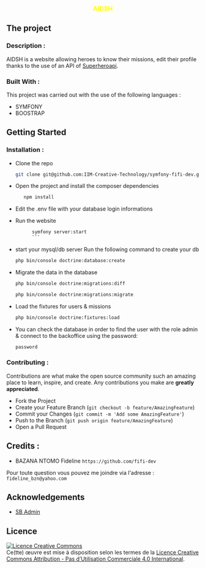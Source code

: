 <h3 align="center" style="color: yellow;">AIDSH</h3>

## The project

### Description :

AIDSH is a website allowing heroes to know their missions, edit their profile thanks to the use of an API of [Superheroapi](https://www.superheroapi.com/).

### Built With :

This project was carried out with the use of the following languages :

* SYMFONY
* BOOSTRAP


## Getting Started

### Installation :

- Clone the repo

   ```sh
   git clone git@github.com:IIM-Creative-Technology/symfony-fifi-dev.git
   ```
  
 - Open the project and install the composer dependencies
 
   ```sh
      npm install
      ```
      
- Edit the .env file with your database login informations

- Run the website
   ```sh
         symfony server:start
         ```

- start your mysql/db server Run the following command to create your db
   
   ```sh
   php bin/console doctrine:database:create
   ```
      
- Migrate the data in the database 

   ```sh
   php bin/console doctrine:migrations:diff 
   ```
   
   ```sh
   php bin/console doctrine:migrations:migrate 
   ```
         
- Load the fixtures for users & missions

   ```sh
   php bin/console doctrine:fixtures:load 
   ```

- You can check the database in order to find the user with the role admin & connect to the backoffice using the password:

   ```sh
   password
   ```

### Contributing :

Contributions are what make the open source community such an amazing place to learn, inspire, and create. Any contributions you make are **greatly appreciated**.

- Fork the Project
- Create your Feature Branch (`git checkout -b feature/AmazingFeature`)
- Commit your Changes (`git commit -m 'Add some AmazingFeature'`)
- Push to the Branch (`git push origin feature/AmazingFeature`)
- Open a Pull Request


## Credits :


- BAZANA NTOMO Fideline `https://github.com/fifi-dev`

Pour toute question vous pouvez me joindre via l'adresse : `fideline_bzn@yahoo.com`


## Acknowledgements

* [SB Admin](https://startbootstrap.com/previews/sb-admin-2)

##  Licence

<a align="center"  rel="license" href="http://creativecommons.org/licenses/by-nc/4.0/"><img alt="Licence Creative Commons" style="border-width:0" src="https://i.creativecommons.org/l/by-nc/4.0/88x31.png" /></a><br />Ce(tte) œuvre est mise à disposition selon les termes de la <a rel="license" href="http://creativecommons.org/licenses/by-nc/4.0/">Licence Creative Commons Attribution - Pas d’Utilisation Commerciale 4.0 International</a>.

